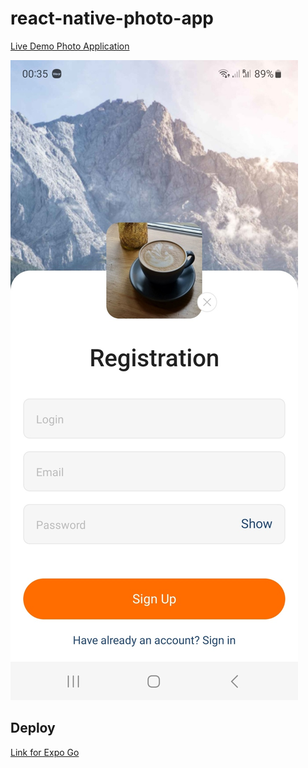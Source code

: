 # react-native-photo-app


[Live Demo Photo Application](https://youtu.be/Wri-7jYoA0Q)

![Registration page](./src/assets/registration-page.jpg)


## Deploy

[Link for Expo Go](https://expo.dev/@olgamykhailova/social-network?serviceType=classic)
